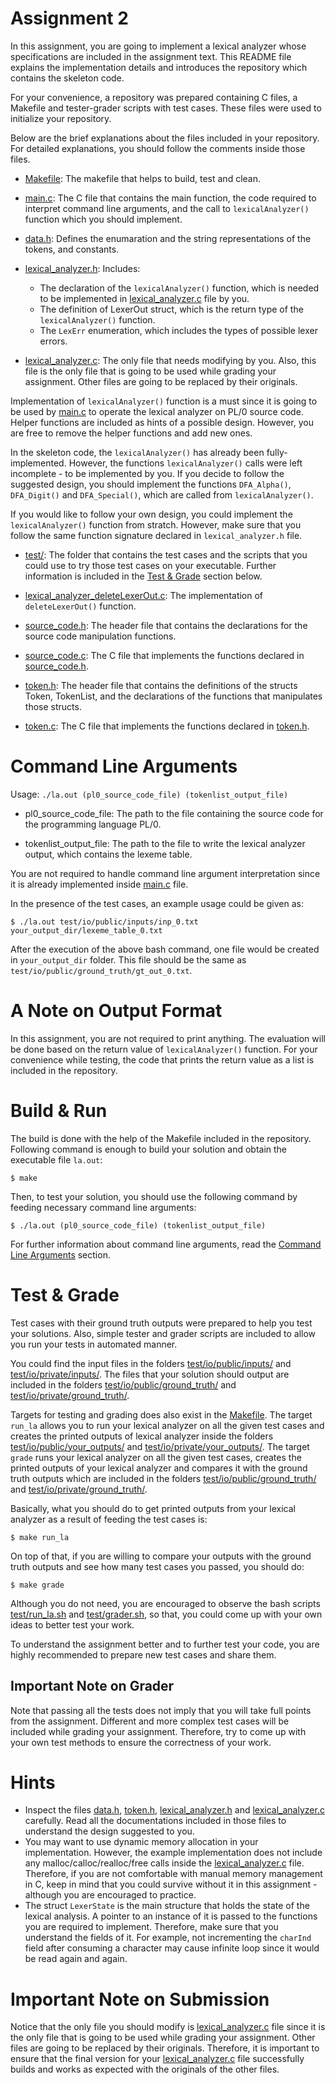 # Assignment 2
In this assignment, you are going to implement a lexical analyzer whose specifications are included in the assignment text. This README file explains the implementation details and introduces the repository which contains the skeleton code.

For your convenience, a repository was prepared containing C files, a Makefile and tester-grader scripts with test cases. These files were used to initialize your repository.

Below are the brief explanations about the files included in your repository. For detailed explanations, you should follow the comments inside those files.

* [Makefile](Makefile): The makefile that helps to build, test and clean.

* [main.c](main.c): The C file that contains the main function, the code required to interpret command line arguments, and the  call to `lexicalAnalyzer()` function which you should implement.

* [data.h](data.h): Defines the enumaration and the string representations of the tokens, and constants.

* [lexical_analyzer.h](lexical_analyzer.h): Includes:
  * The declaration of the `lexicalAnalyzer()` function, which is needed to be implemented in [lexical_analyzer.c](lexical_analyzer.c) file by you.
  * The definition of LexerOut struct, which is the return type of the `lexicalAnalyzer()` function.
  * The `LexErr` enumeration, which includes the types of possible lexer errors.

* [lexical_analyzer.c](lexical_analyzer.c): The only file that needs modifying by you. Also, this file is the only file that is going to be used while grading your assignment. Other files are going to be replaced by their originals.

Implementation of `lexicalAnalyzer()` function is a must since it is going to be used by [main.c](main.c) to operate the lexical analyzer on PL/0 source code. Helper functions are included as hints of a possible design. However, you are free to remove the helper functions and add new ones.

In the skeleton code, the `lexicalAnalyzer()` has already been fully-implemented. However, the functions `lexicalAnalyzer()` calls were left incomplete - to be implemented by you. If you decide to follow the suggested design, you should implement the functions `DFA_Alpha()`, `DFA_Digit()` and `DFA_Special()`, which are called from `lexicalAnalyzer()`. 

If you would like to follow your own design, you could implement the `lexicalAnalyzer()` function from stratch. However, make sure that you follow the same function signature declared in `lexical_analyzer.h` file.

* [test/](test/): The folder that contains the test cases and the scripts that you could use to try those test cases on your executable. Further information is included in the [Test & Grade](#test-&-grade) section below.

* [lexical_analyzer_deleteLexerOut.c](lexical_analyzer_deleteLexerOut.c): The implementation of `deleteLexerOut()` function.

* [source_code.h](source_code.h): The header file that contains the declarations for the source code manipulation functions.

* [source_code.c](source_code.c): The C file that implements the functions declared in [source_code.h](source_code.h).

* [token.h](token.h): The header file that contains the definitions of the structs Token, TokenList, and the declarations of the functions that manipulates those structs.

* [token.c](token.c): The C file that implements the functions declared in [token.h](token.h).

# Command Line Arguments
Usage: `./la.out (pl0_source_code_file) (tokenlist_output_file)`

* pl0_source_code_file: The path to the file containing the source code for the programming language PL/0.

* tokenlist_output_file: The path to the file to write the lexical analyzer output, which contains the lexeme table.

You are not required to handle command line argument interpretation since it is already implemented inside [main.c](main.c) file.

In the presence of the test cases, an example usage could be given as:
```
$ ./la.out test/io/public/inputs/inp_0.txt your_output_dir/lexeme_table_0.txt
```
After the execution of the above bash command, one file would be created in `your_output_dir` folder. This file should be the same as `test/io/public/ground_truth/gt_out_0.txt`.

# A Note on Output Format
In this assignment, you are not required to print anything. The evaluation will be done based on the return value of `lexicalAnalyzer()` function. For your convenience while testing, the code that prints the return value as a list is included in the repository.

# Build & Run
The build is done with the help of the Makefile included in the repository. Following command is enough to build your solution and obtain the executable file `la.out`:
```
$ make
```
Then, to test your solution, you should use the following command by feeding necessary command line arguments:

```
$ ./la.out (pl0_source_code_file) (tokenlist_output_file)
```

For further information about command line arguments, read the [Command Line Arguments](#command-line-arguments) section.

# Test & Grade
Test cases with their ground truth outputs were prepared to help you test your solutions. Also, simple tester and grader scripts are included to allow you run your tests in automated manner.

You could find the input files in the folders [test/io/public/inputs/](test/io/public/inputs/) and [test/io/private/inputs/](test/io/private/inputs/). The files that your solution should output are included in the folders [test/io/public/ground_truth/](test/io/public/ground_truth/) and [test/io/private/ground_truth/](test/io/private/ground_truth/).

Targets for testing and grading does also exist in the [Makefile](Makefile). The target `run_la` allows you to run your lexical analyzer on all the given test cases and creates the printed outputs of lexical analyzer inside the folders [test/io/public/your_outputs/](test/io/public/your_outputs/) and [test/io/private/your_outputs/](test/io/private/your_outputs/). The target `grade` runs your lexical analyzer on all the given test cases, creates the printed outputs of your lexical analyzer and compares it with the ground truth outputs which are included in the folders  [test/io/public/ground_truth/](test/io/public/ground_truth/) and [test/io/private/ground_truth/](test/io/private/ground_truth/).

Basically, what you should do to get printed outputs from your lexical analyzer as a result of feeding the test cases is:
```
$ make run_la
```

On top of that, if you are willing to compare your outputs with the ground truth outputs and see how many test cases you passed, you should do:
```
$ make grade
```

Although you do not need, you are encouraged to observe the bash scripts [test/run_la.sh](test/run_la.sh) and [test/grader.sh](test/grader.sh), so that, you could come up with your own ideas to better test your work.

To understand the assignment better and to further test your code, you are highly recommended to prepare new test cases and share them.

## Important Note on Grader
Note that passing all the tests does not imply that you will take full points from the assignment. Different and more complex test cases will be included while grading your assignment. Therefore, try to come up with your own test methods to ensure the correctness of your work.

# Hints
* Inspect the files [data.h](data.h), [token.h](token.h), [lexical_analyzer.h](lexical_analyzer.h) and [lexical_analyzer.c](lexical_analyzer.c) carefully. Read all the documentations included in those files to understand the design suggested to you.
* You may want to use dynamic memory allocation in your implementation. However, the example implementation does not include any malloc/calloc/realloc/free calls inside the [lexical_analyzer.c](lexical_analyzer.c) file. Therefore, if you are not comfortable with manual memory management in C, keep in mind that you could survive without it in this assignment - although you are encouraged to practice.
* The struct `LexerState` is the main structure that holds the state of the lexical analysis. A pointer to an instance of it is passed to the functions you are required to implement. Therefore, make sure that you understand the fields of it. For example, not incrementing the `charInd` field after consuming a character may cause infinite loop since it would be read again and again.

# Important Note on Submission

Notice that the only file you should modify is [lexical_analyzer.c](lexical_analyzer.c) file since it is the only file that is going to be used while grading your assignment. Other files are going to be replaced by their originals. Therefore, it is important to ensure that the final version for your [lexical_analyzer.c](lexical_analyzer.c) file successfully builds and works as expected with the originals of the other files.
